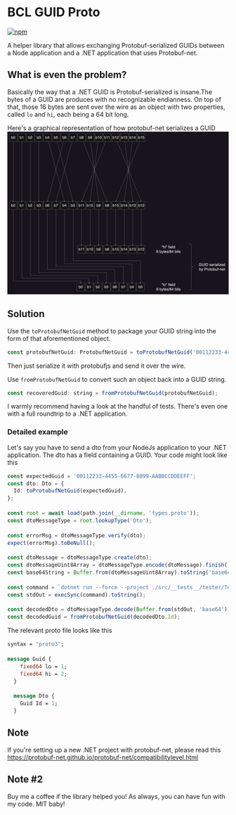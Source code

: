 # BCL GUID Proto

[![npm](https://img.shields.io/npm/v/bcl-guid-proto)](https://www.npmjs.com/package/bcl-guid-proto)

A helper library that allows exchanging Protobuf-serialized GUIDs between a Node application and a .NET application that uses Protobuf-net.

## What is even the problem?

Basically the way that a .NET GUID is Protobuf-serialized is insane.The bytes of a GUID are produces with no recognizable endianness.
On top of that, those 16 bytes are sent over the wire as an object with two properties, called `lo` and `hi`, each being a 64 bit long.

Here's a graphical representation of how protobuf-net serializes a GUID
![Mapping](./Media/Crazy%20Bytes.drawio.png)

## Solution

Use the `toProtobufNetGuid` method to package your GUID string into the form of that aforementioned object.

```javascript
const protobufNetGuid: ProtobufNetGuid = toProtobufNetGuid('00112233-4455-6677-8899-AABBCCDDEEFF');
```

Then just serialize it with protobufjs and send it over the wire.

Use `fromProtobufNetGuid` to convert such an object back into a GUID string.

```javascript
const recoveredGuid: string = fromProtobufNetGuid(protobufNetGuid);
```

I warmly recommend having a look at the handful of tests. There's even one with a full roundtrip to a .NET application.

### Detailed example

Let's say you have to send a dto from your NodeJs application to your .NET application. The dto has a field containing a GUID.
Your code might look like this

```typescript
const expectedGuid = '00112233-4455-6677-8899-AABBCCDDEEFF';
const dto: Dto = {
  Id: toProtobufNetGuid(expectedGuid),
};

const root = await load(path.join(__dirname, 'types.proto'));
const dtoMessageType = root.lookupType('Dto');

const errorMsg = dtoMessageType.verify(dto);
expect(errorMsg).toBeNull();

const dtoMessage = dtoMessageType.create(dto);
const dtoMessageUint8Array = dtoMessageType.encode(dtoMessage).finish();
const base64String = Buffer.from(dtoMessageUint8Array).toString('base64');

const command = `dotnet run --force --project ./src/__tests__/tester/Tester.CLI/Tester.CLI.csproj --byteArray ${base64String}`;
const stdOut = execSync(command).toString();

const decodedDto = dtoMessageType.decode(Buffer.from(stdOut, 'base64')) as unknown as Dto;
const decodedGuid = fromProtobufNetGuid(decodedDto.Id);
```

The relevant proto file looks like this

```proto
syntax = "proto3";

message Guid {
    fixed64 lo = 1;
    fixed64 hi = 2;
  }

  message Dto {
    Guid Id = 1;
  }
```

## Note

If you're setting up a new .NET project with protobuf-net, please read this https://protobuf-net.github.io/protobuf-net/compatibilitylevel.html

## Note #2

Buy me a coffee if the library helped you!
As always, you can have fun with my code. MIT baby!
